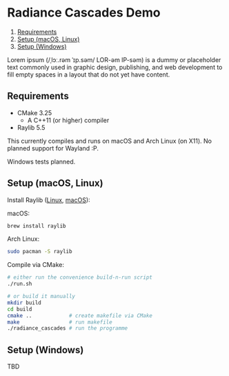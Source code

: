 # Radiance Cascades Demo

1. [Requirements](#requirements)
2. [Setup (macOS, Linux)](#setup-%28macos,-linux%29)
3. [Setup (Windows)](#setup-%28windows%29)

Lorem ipsum (/ˌlɔː.rəm ˈɪp.səm/ LOR-əm IP-səm) is a dummy or placeholder text commonly used in graphic design, publishing, and web development to fill empty spaces in a layout that do not yet have content.

## Requirements

- CMake 3.25
    - A C++11 (or higher) compiler
- Raylib 5.5

This currently compiles and runs on macOS and Arch Linux (on X11). No planned support for Wayland :P.

Windows tests planned.

## Setup (macOS, Linux) 

Install Raylib ([Linux](https://github.com/raysan5/raylib/wiki/Working-on-GNU-Linux), [macOS](https://github.com/raysan5/raylib/wiki/Working-on-macOS)):

macOS:
```bash
brew install raylib
```

Arch Linux:
```bash
sudo pacman -S raylib
```

Compile via CMake:

```bash
# either run the convenience build-n-run script
./run.sh

# or build it manually
mkdir build
cd build
cmake ..            # create makefile via CMake
make                # run makefile
./radiance_cascades # run the programme
```

## Setup (Windows)

TBD
